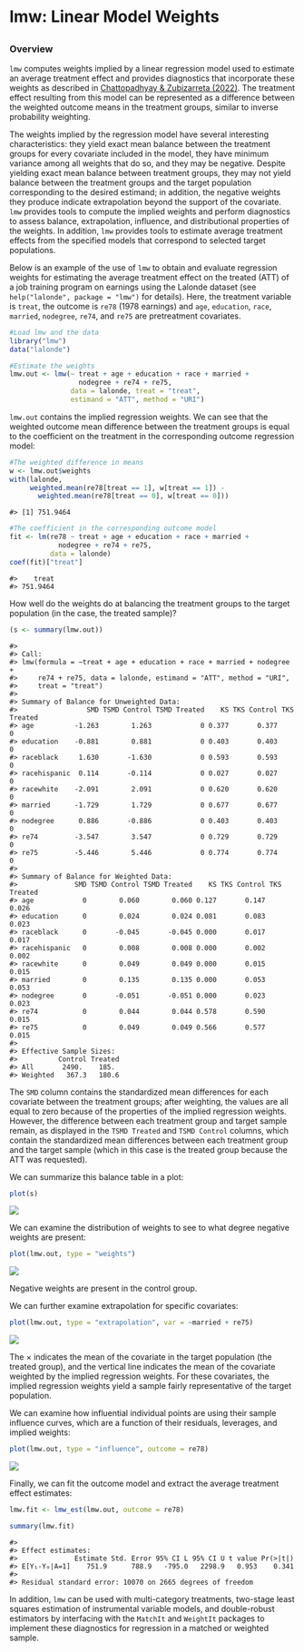 
<!-- README.md is generated from README.Rmd. Please edit that file -->

# lmw: Linear Model Weights

<!-- <img src="man/figures/logo.png" align="right" width="150"/> -->

## <!-- [![CRAN_Status_Badge](https://img.shields.io/cran/v/MatchIt?color=952100)](https://cran.r-project.org/package=lmw) [![CRAN_Downloads_Badge](https://cranlogs.r-pkg.org/badges/MatchIt?color=952100)](https://cran.r-project.org/package=lmw) -->

### Overview

`lmw` computes weights implied by a linear regression model used to
estimate an average treatment effect and provides diagnostics that
incorporate these weights as described in [Chattopadhyay & Zubizarreta
(2022)](https://doi.org/10.1093/biomet/asac058). The treatment effect
resulting from this model can be represented as a difference between the
weighted outcome means in the treatment groups, similar to inverse
probability weighting.

The weights implied by the regression model have several interesting
characteristics: they yield exact mean balance between the treatment
groups for every covariate included in the model, they have minimum
variance among all weights that do so, and they may be negative. Despite
yielding exact mean balance between treatment groups, they may not yield
balance between the treatment groups and the target population
corresponding to the desired estimand; in addition, the negative weights
they produce indicate extrapolation beyond the support of the covariate.
`lmw` provides tools to compute the implied weights and perform
diagnostics to assess balance, extrapolation, influence, and
distributional properties of the weights. In addition, `lmw` provides
tools to estimate average treatment effects from the specified models
that correspond to selected target populations.

Below is an example of the use of `lmw` to obtain and evaluate
regression weights for estimating the average treatment effect on the
treated (ATT) of a job training program on earnings using the Lalonde
dataset (see `help("lalonde", package = "lmw")` for details). Here, the
treatment variable is `treat`, the outcome is `re78` (1978 earnings) and
`age`, `education`, `race`, `married`, `nodegree`, `re74`, and `re75`
are pretreatment covariates.

``` r
#Load lmw and the data
library("lmw")
data("lalonde")

#Estimate the weights
lmw.out <- lmw(~ treat + age + education + race + married +
                 nodegree + re74 + re75,
               data = lalonde, treat = "treat",
               estimand = "ATT", method = "URI")
```

`lmw.out` contains the implied regression weights. We can see that the
weighted outcome mean difference between the treatment groups is equal
to the coefficient on the treatment in the corresponding outcome
regression model:

``` r
#The weighted difference in means
w <- lmw.out$weights
with(lalonde, 
     weighted.mean(re78[treat == 1], w[treat == 1]) - 
       weighted.mean(re78[treat == 0], w[treat == 0]))
```

    #> [1] 751.9464

``` r
#The coefficient in the corresponding outcome model
fit <- lm(re78 ~ treat + age + education + race + married +
            nodegree + re74 + re75,
          data = lalonde)
coef(fit)["treat"]
```

    #>    treat 
    #> 751.9464

How well do the weights do at balancing the treatment groups to the
target population (in the case, the treated sample)?

``` r
(s <- summary(lmw.out))
```

    #> 
    #> Call:
    #> lmw(formula = ~treat + age + education + race + married + nodegree + 
    #>     re74 + re75, data = lalonde, estimand = "ATT", method = "URI", 
    #>     treat = "treat")
    #> 
    #> Summary of Balance for Unweighted Data:
    #>                 SMD TSMD Control TSMD Treated    KS TKS Control TKS Treated
    #> age          -1.263        1.263            0 0.377       0.377           0
    #> education    -0.881        0.881            0 0.403       0.403           0
    #> raceblack     1.630       -1.630            0 0.593       0.593           0
    #> racehispanic  0.114       -0.114            0 0.027       0.027           0
    #> racewhite    -2.091        2.091            0 0.620       0.620           0
    #> married      -1.729        1.729            0 0.677       0.677           0
    #> nodegree      0.886       -0.886            0 0.403       0.403           0
    #> re74         -3.547        3.547            0 0.729       0.729           0
    #> re75         -5.446        5.446            0 0.774       0.774           0
    #> 
    #> Summary of Balance for Weighted Data:
    #>              SMD TSMD Control TSMD Treated    KS TKS Control TKS Treated
    #> age            0        0.060        0.060 0.127       0.147       0.026
    #> education      0        0.024        0.024 0.081       0.083       0.023
    #> raceblack      0       -0.045       -0.045 0.000       0.017       0.017
    #> racehispanic   0        0.008        0.008 0.000       0.002       0.002
    #> racewhite      0        0.049        0.049 0.000       0.015       0.015
    #> married        0        0.135        0.135 0.000       0.053       0.053
    #> nodegree       0       -0.051       -0.051 0.000       0.023       0.023
    #> re74           0        0.044        0.044 0.578       0.590       0.015
    #> re75           0        0.049        0.049 0.566       0.577       0.015
    #> 
    #> Effective Sample Sizes:
    #>          Control Treated
    #> All       2490.    185. 
    #> Weighted   367.3   180.6

The `SMD` column contains the standardized mean differences for each
covariate between the treatment groups; after weighting, the values are
all equal to zero because of the properties of the implied regression
weights. However, the difference between each treatment group and target
sample remain, as displayed in the `TSMD Treated` and `TSMD Control`
columns, which contain the standardized mean differences between each
treatment group and the target sample (which in this case is the treated
group because the ATT was requested).

We can summarize this balance table in a plot:

``` r
plot(s)
```

<img src="man/figures/README-unnamed-chunk-5-1.png" style="display: block; margin: auto;" />

We can examine the distribution of weights to see to what degree
negative weights are present:

``` r
plot(lmw.out, type = "weights")
```

<img src="man/figures/README-unnamed-chunk-6-1.png" style="display: block; margin: auto;" />

Negative weights are present in the control group.

We can further examine extrapolation for specific covariates:

``` r
plot(lmw.out, type = "extrapolation", var = ~married + re75)
```

<img src="man/figures/README-unnamed-chunk-7-1.png" style="display: block; margin: auto;" />

The $\times$ indicates the mean of the covariate in the target
population (the treated group), and the vertical line indicates the mean
of the covariate weighted by the implied regression weights. For these
covariates, the implied regression weights yield a sample fairly
representative of the target population.

We can examine how influential individual points are using their sample
influence curves, which are a function of their residuals, leverages,
and implied weights:

``` r
plot(lmw.out, type = "influence", outcome = re78)
```

<img src="man/figures/README-unnamed-chunk-8-1.png" style="display: block; margin: auto;" />

Finally, we can fit the outcome model and extract the average treatment
effect estimates:

``` r
lmw.fit <- lmw_est(lmw.out, outcome = re78)

summary(lmw.fit)
```

    #> 
    #> Effect estimates:
    #>              Estimate Std. Error 95% CI L 95% CI U t value Pr(>|t|)
    #> E[Y₁-Y₀|A=1]    751.9      788.9   -795.0   2298.9   0.953    0.341
    #> 
    #> Residual standard error: 10070 on 2665 degrees of freedom

In addition, `lmw` can be used with multi-category treatments, two-stage
least squares estimation of instrumental variable models, and
double-robust estimators by interfacing with the `MatchIt` and
`WeightIt` packages to implement these diagnostics for regression in a
matched or weighted sample.
